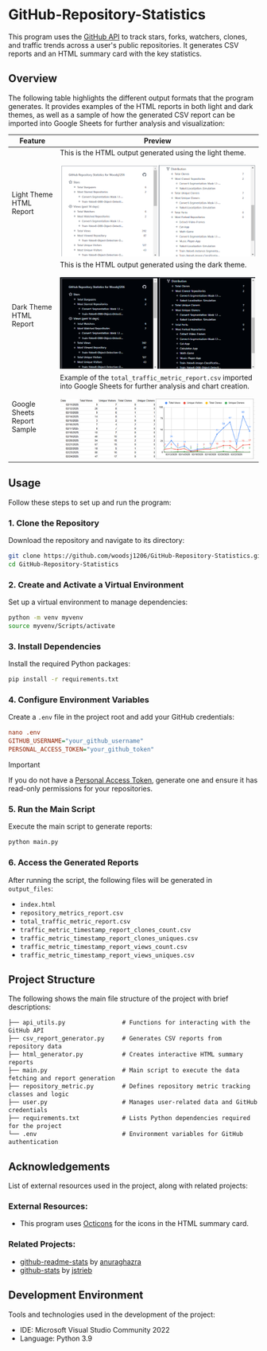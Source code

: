 # GitHub-Repository-Statistics
This program uses the [GitHub API](https://docs.github.com/en/rest) to track stars, forks, watchers, clones, and traffic trends across a user's public repositories. It generates CSV reports and an HTML summary card with the key statistics.


## Overview
The following table highlights the different output formats that the program generates. It provides examples of the HTML reports in both light and dark themes, as well as a sample of how the generated CSV report can be imported into Google Sheets for further analysis and visualization:

| Feature                                                      | Preview                                                                                                                                                                                                                                                                                           |
| ------------------------------------------------------------- | ------------------------------------------------------------------------------------------------------------------------------------------------------------------------------------------------------------------------------------------------------------------------------------------------------ |
| Light Theme HTML Report	                                                    | This is the HTML output generated using the light theme. <br/><br/>  ![Screenshot](assets/light_theme_html_generator.png) |
| Dark Theme HTML Report	          |  This is the HTML output generated using the dark theme. <br/><br/> ![Screenshot](assets/dark_theme_html_generator.png)                                |
| Google Sheets Report Sample	      |   Example of the `total_traffic_metric_report.csv` imported into Google Sheets for further analysis and chart creation. <br/><br/> ![Screenshot](assets/google_sheet_report_sample.png)

                                
## Usage
Follow these steps to set up and run the program:

### 1. Clone the Repository
Download the repository and navigate to its directory:
```bash
git clone https://github.com/woodsj1206/GitHub-Repository-Statistics.git
cd GitHub-Repository-Statistics
```

### 2. Create and Activate a Virtual Environment
Set up a virtual environment to manage dependencies:
```bash
python -m venv myvenv
source myvenv/Scripts/activate
```

### 3. Install Dependencies
Install the required Python packages:
```bash
pip install -r requirements.txt
```

### 4. Configure Environment Variables
Create a `.env` file in the project root and add your GitHub credentials:
```ini
nano .env
GITHUB_USERNAME="your_github_username"
PERSONAL_ACCESS_TOKEN="your_github_token"
```
> [!IMPORTANT]
> If you do not have a [Personal Access Token](https://github.com/settings/personal-access-tokens), generate one and ensure it has read-only permissions for your repositories.

### 5. Run the Main Script
Execute the main script to generate reports:
```bash
python main.py
```

### 6. Access the Generated Reports
After running the script, the following files will be generated in `output_files`:
- `index.html` 
- `repository_metrics_report.csv`
- `total_traffic_metric_report.csv`
- `traffic_metric_timestamp_report_clones_count.csv`
- `traffic_metric_timestamp_report_clones_uniques.csv`
- `traffic_metric_timestamp_report_views_count.csv`
- `traffic_metric_timestamp_report_views_uniques.csv`


## Project Structure
The following shows the main file structure of the project with brief descriptions:
```
├── api_utils.py                # Functions for interacting with the GitHub API
├── csv_report_generator.py     # Generates CSV reports from repository data
├── html_generator.py           # Creates interactive HTML summary reports
├── main.py                     # Main script to execute the data fetching and report generation
├── repository_metric.py        # Defines repository metric tracking classes and logic
├── user.py                     # Manages user-related data and GitHub credentials
├── requirements.txt            # Lists Python dependencies required for the project
└── .env                        # Environment variables for GitHub authentication      
```

## Acknowledgements
List of external resources used in the project, along with related projects:
### External Resources:
- This program uses [Octicons](https://github.com/primer/octicons) for the icons in the HTML summary card.
### Related Projects:
  - [github-readme-stats](https://github.com/anuraghazra/github-readme-stats) by [anuraghazra](https://github.com/anuraghazra)
  - [github-stats](https://github.com/jstrieb/github-stats) by [jstrieb](https://github.com/jstrieb)
## Development Environment
Tools and technologies used in the development of the project:
- IDE: Microsoft Visual Studio Community 2022 
- Language: Python 3.9

